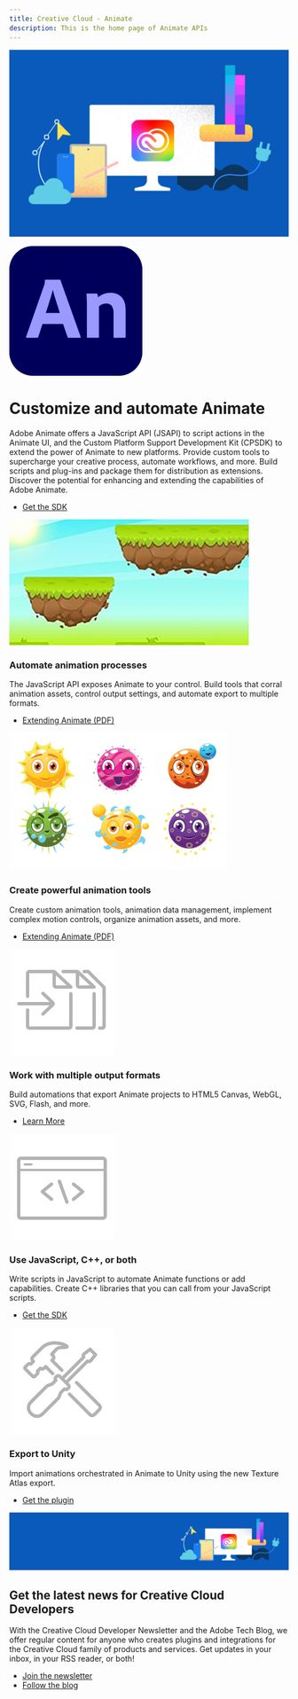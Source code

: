 ```yaml
---
title: Creative Cloud - Animate
description: This is the home page of Animate APIs
---
```


<Hero slots="image, icon, heading, text, buttons" variant="halfwidth" />

![Creative Cloud banner](images/cc-hero.png)

![Animate Logo](images/animate-cc.mnemonic.240x234.png)

# Customize and automate Animate

Adobe Animate offers a JavaScript API (JSAPI) to script actions in the Animate UI, and the Custom Platform Support Development Kit (CPSDK) to extend the power of Animate to new platforms. Provide custom tools to supercharge your creative process, automate workflows, and more. Build scripts and plug-ins and package them for distribution as extensions. Discover the potential for enhancing and extending the capabilities of Adobe Animate.

* [Get the SDK](https://console.adobe.io/downloads/an)

<TextBlock slots="image, heading, text, buttons" width="50%" theme="dark" isCentered />

![Animate Feature 2](images/animate-feature2.jpg)

### Automate animation processes

The JavaScript API exposes Animate to your control. Build tools that corral animation assets, control output settings, and automate export to multiple formats.

- [Extending Animate (PDF)](http://help.adobe.com/en_US/flash/cs/extend/flash_extending_reference.pdf)

<TextBlock slots="image, heading, text, buttons" width="50%" theme="dark" isCentered />

![Animate Feature 3](images/animate-feature3-resized_29228122.png)

### Create powerful animation tools

Create custom animation tools, animation data management, implement complex motion controls, organize animation assets, and more.

- [Extending Animate (PDF)](http://help.adobe.com/en_US/flash/cs/extend/flash_extending_reference.pdf)


<TextBlock slots="image, heading, text, links" width="33%" theme="dark" isCentered />

![Code Icon](images/S_IlluFootageImport_96.svg)

### Work with multiple output formats

Build automations that export Animate projects to HTML5 Canvas, WebGL, SVG, Flash, and more.

* [Learn More](https://console.adobe.io/downloads/an)

<TextBlock slots="image, heading, text, links" width="33%" theme="dark" isCentered />

![Code Icon](images/S_IlluScriptingAndActions_96.svg)

### Use JavaScript, C++, or both

Write scripts in JavaScript to automate Animate functions or add capabilities. Create C++ libraries that you can call from your JavaScript scripts.

* [Get the SDK](https://console.adobe.io/downloads/an)

<TextBlock slots="image, heading, text, links" width="33%" theme="dark" isCentered />

![Code Icon](images/S_IlluToolSet_96.svg)

### Export to Unity

Import animations orchestrated in Animate to Unity using the new Texture Atlas export.

* [Get the plugin](https://console.adobe.io/downloads/an)

<SummaryBlock slots="image, heading, text, buttons" background="rgb(246, 16, 27)" />

![CC banner](images/cc-banner.png)

## Get the latest news for Creative Cloud Developers

With the Creative Cloud Developer Newsletter and the Adobe Tech Blog, we offer regular content for anyone who creates plugins and integrations for the Creative Cloud family of products and services. Get updates in your inbox, in your RSS reader, or both!

- [Join the newsletter](http://adobe.ly/devnews)
- [Follow the blog](https://medium.com/adobetech)
